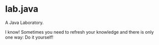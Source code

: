 # lab.java

A Java Laboratory.

I know! Sometimes you need to refresh your knowledge and there is only one way: Do it yourself!
